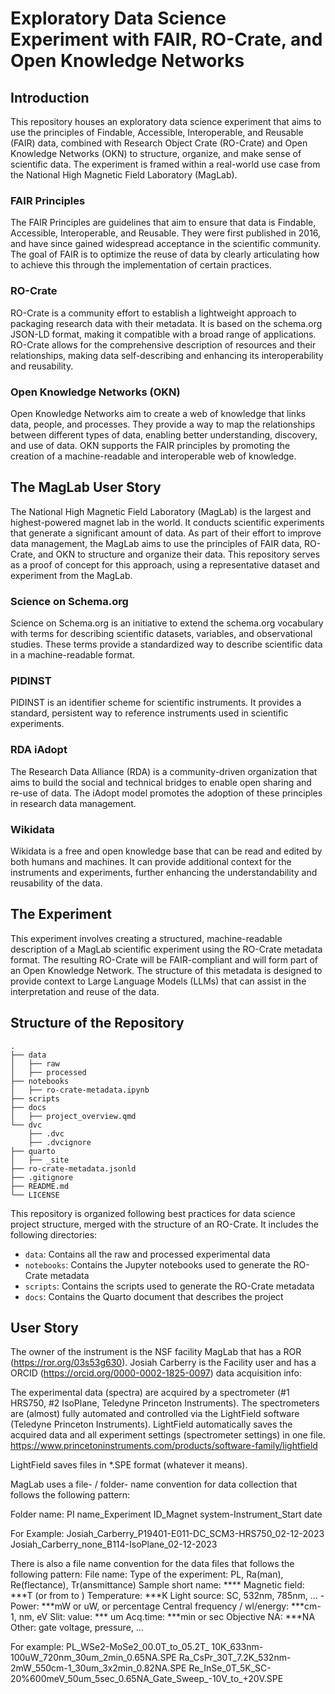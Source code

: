 Exploratory Data Science Experiment with FAIR, RO-Crate, and Open Knowledge Networks
====================================================================================

Introduction
------------

This repository houses an exploratory data science experiment that aims to use the principles of Findable, Accessible, Interoperable, and Reusable (FAIR) data, combined with Research Object Crate (RO-Crate) and Open Knowledge Networks (OKN) to structure, organize, and make sense of scientific data. The experiment is framed within a real-world use case from the National High Magnetic Field Laboratory (MagLab).

### FAIR Principles

The FAIR Principles are guidelines that aim to ensure that data is Findable, Accessible, Interoperable, and Reusable. They were first published in 2016, and have since gained widespread acceptance in the scientific community. The goal of FAIR is to optimize the reuse of data by clearly articulating how to achieve this through the implementation of certain practices.

### RO-Crate

RO-Crate is a community effort to establish a lightweight approach to packaging research data with their metadata. It is based on the schema.org JSON-LD format, making it compatible with a broad range of applications. RO-Crate allows for the comprehensive description of resources and their relationships, making data self-describing and enhancing its interoperability and reusability.

### Open Knowledge Networks (OKN)

Open Knowledge Networks aim to create a web of knowledge that links data, people, and processes. They provide a way to map the relationships between different types of data, enabling better understanding, discovery, and use of data. OKN supports the FAIR principles by promoting the creation of a machine-readable and interoperable web of knowledge.

The MagLab User Story
---------------------

The National High Magnetic Field Laboratory (MagLab) is the largest and highest-powered magnet lab in the world. It conducts scientific experiments that generate a significant amount of data. As part of their effort to improve data management, the MagLab aims to use the principles of FAIR data, RO-Crate, and OKN to structure and organize their data. This repository serves as a proof of concept for this approach, using a representative dataset and experiment from the MagLab.

### Science on Schema.org

Science on Schema.org is an initiative to extend the schema.org vocabulary with terms for describing scientific datasets, variables, and observational studies. These terms provide a standardized way to describe scientific data in a machine-readable format.

### PIDINST

PIDINST is an identifier scheme for scientific instruments. It provides a standard, persistent way to reference instruments used in scientific experiments.

### RDA iAdopt

The Research Data Alliance (RDA) is a community-driven organization that aims to build the social and technical bridges to enable open sharing and re-use of data. The iAdopt model promotes the adoption of these principles in research data management.

### Wikidata

Wikidata is a free and open knowledge base that can be read and edited by both humans and machines. It can provide additional context for the instruments and experiments, further enhancing the understandability and reusability of the data.

The Experiment
--------------

This experiment involves creating a structured, machine-readable description of a MagLab scientific experiment using the RO-Crate metadata format. The resulting RO-Crate will be FAIR-compliant and will form part of an Open Knowledge Network. The structure of this metadata is designed to provide context to Large Language Models (LLMs) that can assist in the interpretation and reuse of the data.

Structure of the Repository
---------------------------

```tree
.
├── data
│   ├── raw
│   ├── processed
├── notebooks
│   ├── ro-crate-metadata.ipynb
├── scripts
├── docs
│   ├── project_overview.qmd
└── dvc
    ├── .dvc
    ├── .dvcignore
├── quarto
│   ├── _site
├── ro-crate-metadata.jsonld
├── .gitignore
├── README.md
└── LICENSE
```

This repository is organized following best practices for data science project structure, merged with the structure of an RO-Crate. It includes the following directories:

* `data`: Contains all the raw and processed experimental data
* `notebooks`: Contains the Jupyter notebooks used to generate the RO-Crate metadata
* `scripts`: Contains the scripts used to generate the RO-Crate metadata
* `docs`: Contains the Quarto document that describes the project

User Story
----------

The owner of the instrument is the NSF facility MagLab that has a ROR (https://ror.org/03s53g630). Josiah Carberry is the Facility user and has a ORCID (https://orcid.org/0000-0002-1825-0097) data acquisition info:

The experimental data (spectra) are acquired by a spectrometer (#1 HRS750, #2 IsoPlane, Teledyne Princeton Instruments). The spectrometers are (almost) fully automated and controlled via the LightField software (Teledyne Princeton Instruments). LightField automatically saves the acquired data and all experiment settings (spectrometer settings) in one file. https://www.princetoninstruments.com/products/software-family/lightfield

LightField saves files in *.SPE format (whatever it means).

MagLab uses a  file- / folder- name convention for data collection that follows the following pattern:

Folder name: PI name_Experiment ID_Magnet system-Instrument_Start date

For Example:
  Josiah_Carberry_P19401-E011-DC_SCM3-HRS750_02-12-2023
  Josiah_Carberry_none_B114-IsoPlane_02-12-2023

There is also a file name convention for the data files that follows the following pattern:
File name: Type of the experiment: PL, Ra(man), Re(flectance), Tr(ansmittance) Sample short name: **** Magnetic field: ***T (or from to ) Temperature: ***K Light source: SC, 532nm, 785nm, … - Power: ***mW or uW, or percentage Central frequency / wl/energy: ***cm-1, nm, eV Slit: value: *** um Acq.time: ***min or sec Objective NA: ***NA Other: gate voltage, pressure, …

For example:
PL_WSe2-MoSe2_00.0T_to_05.2T_ 10K_633nm-100uW_720nm_30um_2min_0.65NA.SPE
Ra_CsPr_30T_7.2K_532nm-2mW_550cm-1_30um_3x2min_0.82NA.SPE 
Re_InSe_0T_5K_SC-20%600meV_50um_5sec_0.65NA_Gate_Sweep_-10V_to_+20V.SPE
